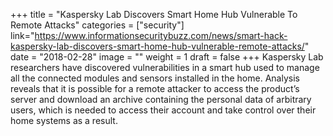+++
title = "Kaspersky Lab Discovers Smart Home Hub Vulnerable To Remote Attacks"
categories = ["security"]
link="https://www.informationsecuritybuzz.com/news/smart-hack-kaspersky-lab-discovers-smart-home-hub-vulnerable-remote-attacks/"
date = "2018-02-28"
image = ""
weight = 1
draft = false
+++
Kaspersky Lab researchers have discovered vulnerabilities in a smart hub used to manage all the connected modules and sensors installed in the home. Analysis reveals that it is possible for a remote attacker to access the product’s server and download an archive containing the personal data of arbitrary users, which is needed to access their account and take control over their home systems as a result.

<!--stackedit_data:
eyJoaXN0b3J5IjpbOTI1NTE0Nzc3XX0=
-->